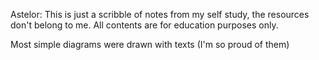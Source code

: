 Astelor: This is just a scribble of notes from my self study, the resources don't belong to me. All contents are for education purposes only.

Most simple diagrams were drawn with texts (I'm so proud of them)